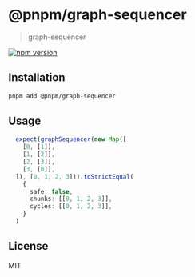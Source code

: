 # @pnpm/graph-sequencer

> graph-sequencer

[![npm version](https://img.shields.io/npm/v/@pnpm/graph-sequencer.svg)](https://www.npmjs.com/package/@pnpm/graph-sequencer)

## Installation

```sh
pnpm add @pnpm/graph-sequencer
```


## Usage

```ts
  expect(graphSequencer(new Map([
    [0, [1]],
    [1, [2]],
    [2, [3]],
    [3, [0]],
  ]), [0, 1, 2, 3])).toStrictEqual(
    {
      safe: false,
      chunks: [[0, 1, 2, 3]],
      cycles: [[0, 1, 2, 3]],
    }
  )
```


## License

MIT
